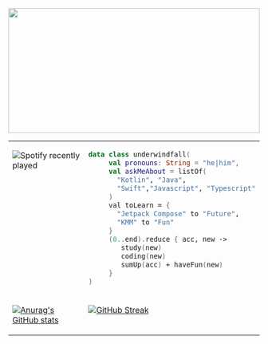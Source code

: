 <img align="center" src="https://media.giphy.com/media/g9wbFB61YEh1u/giphy.gif" width="100%" height="250px" />

 <table width="960px" style="border: none;" ><tr><td valign="top" width="50%">
   
 ![Spotify recently played](https://spotify-recently-played-readme.vercel.app/api?user=31f2i4sppvcuevfiodjf7b5efuoy)
  <!-- githubActivity ends -->
  </td><td valign="top" width="50%">
    
  <!-- profile starts -->
  ```kotlin
  data class underwindfall(
       val pronouns: String = "he|him",
       val askMeAbout = listOf(
         "Kotlin", "Java",
         "Swift","Javascript", "Typescript"
       )
       val toLearn = {
         "Jetpack Compose" to "Future",
         "KMM" to "Fun"
       }
       (0..end).reduce { acc, new ->
          study(new)
          coding(new)
          sumUp(acc) + haveFun(new)
       }
  )
  ```
  <!-- profile ends -->
  </td></tr><tr><td valign="top" width="50%">
  
 [![Anurag's GitHub stats](https://github-readme-stats.vercel.app/api?username=LucyRodrig)](https://github.com/anuraghazra/github-readme-stats)
   </td>
   <td valign="top" width="50%">
     
[![GitHub Streak](https://github-readme-streak-stats.herokuapp.com/?user=LucyRodrig)](https://git.io/streak-stats)

   </td></tr></table>

